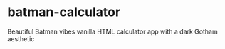 # batman-calculator
Beautiful Batman vibes vanilla HTML calculator app with a dark Gotham aesthetic
